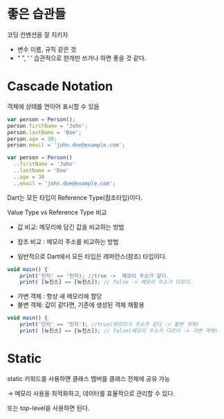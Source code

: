 # 좋은 습관들

코딩 컨벤션을 잘 지키자


- 변수 이름, 규칙 같은 것
- “ ”,  ‘ ‘  습관적으로 한개만 쓰거나 하면 좋을 것 같다.

# Cascade Notation

 객체에 상태를 연이어 표시할 수 있음

```jsx
var person = Person();
person.firstName = 'John';          
person.lastName = 'Doe';
person.age = 30;
person.email = 'john.doe@example.com';

var person = Person()
  ..firstName = 'John'
  ..lastName = 'Doe'
  ..age = 30
  ..email = 'john.doe@example.com';
```

Dart는 모든 타입이 Reference Type(참조타입)이다. 


 Value Type vs Reference Type 비교


- 값 비교: 메모리에 담긴 값을 비교하는 방법

- 참조 비교 : 메모리 주소를 비교하는 방법

- 일반적으로 Dart에서 모든 타입은 레퍼런스(참조) 타입이다.

```jsx
void main() {
	print('민지' == '민지); //true ->  메모리 주소가 같다.
	print( [뉴진스] == [뉴진스]); // false -> 메모리 주소가 다르다.    
```

- 가변 객체 : 항상 새 메모리에 할당
- 불변 객체: 값이 같다면, 기존에 생성된 객체 재활용

```jsx
void main() {
	print('민지' == '민지'); //true(메모리가 주소가 같다 -> 불변 객체)
	print( [뉴진스] == [뉴진스]); // false(메모리 주소가 다르다 -> 가변 객체)    
```

# Static

static 키워드를 사용하면 클래스 멤버를 클래스 전체에 공유 가능 

→ 메모리 사용을 최적화하고, 데이터를 효율적으로 관리할 수 있다. 

또는 top-level을 사용하면 된다.